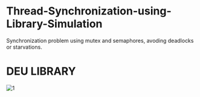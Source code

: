 # Thread-Synchronization-using-Library-Simulation
Synchronization problem using mutex and semaphores, avoding deadlocks or starvations.
# DEU LIBRARY
![1](https://user-images.githubusercontent.com/50989796/125801096-fae904d4-e785-4210-bd79-7fae29cc1013.png)
